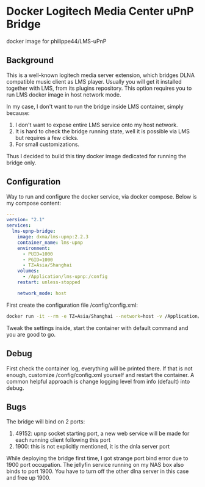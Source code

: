 # Docker Logitech Media Center uPnP Bridge

docker image for philippe44/LMS-uPnP

## Background

This is a well-known logitech media server extension, which bridges DLNA compatible music client as LMS player.
Usually you will get it installed together with LMS, from its plugins repository. This option requires you to run LMS docker image in host network mode.

In my case, I don't want to run the bridge inside LMS container, simply because:

   1. I don't want to expose entire LMS service onto my host network.
   2. It is hard to check the bridge running state, well it is possible via LMS but requires a few clicks.
   3. For small customizations.

Thus I decided to build this tiny docker image dedicated for running the bridge only.

## Configuration

Way to run and configure the docker service, via docker compose. Below is my compose content:
```yaml
---
version: "2.1"
services:
  lms-upnp-bridge:
    image: dxma/lms-upnp:2.2.3
    container_name: lms-upnp
    environment:
      - PUID=1000
      - PGID=1000
      - TZ=Asia/Shanghai
    volumes:
      - /Application/lms-upnp:/config
    restart: unless-stopped

    network_mode: host
```

First create the configuration file /config/config.xml:

```bash
docker run -it --rm -e TZ=Asia/Shanghai --network=host -v /Application/lms-upnp:/config dxma/lms-upnp:2.2.3 squeeze2upnp-linux-x86_64 -i config.xml
```

Tweak the settings inside, start the container with default command and you are good to go.

## Debug

First check the container log, everything will be printed there.
If that is not enough, customize /config/config.xml yourself and restart the container. A common helpful approach is change logging level from info (default) into debug.

## Bugs

The bridge will bind on 2 ports:

1. 49152: upnp socket starting port, a new web service will be made for each running client following this port
2. 1900: this is not explicitly mentioned, it is the dnla server port

While deploying the bridge first time, I got strange port bind error due to 1900 port occupation. The jellyfin service running on my NAS box also binds to port 1900.
You have to turn off the other dlna server in this case and free up 1900.
